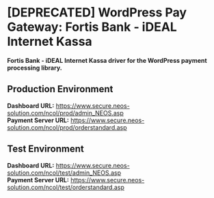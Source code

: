 # [DEPRECATED] WordPress Pay Gateway: Fortis Bank - iDEAL Internet Kassa

**Fortis Bank - iDEAL Internet Kassa driver for the WordPress payment processing library.**

## Production Environment

**Dashboard URL:** https://www.secure.neos-solution.com/ncol/prod/admin_NEOS.asp  
**Payment Server URL:** https://www.secure.neos-solution.com/ncol/prod/orderstandard.asp  

## Test Environment

**Dashboard URL:** https://www.secure.neos-solution.com/ncol/test/admin_NEOS.asp  
**Payment Server URL:** https://www.secure.neos-solution.com/ncol/test/orderstandard.asp  
